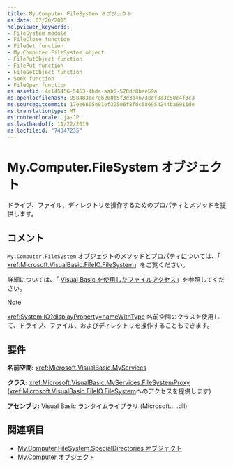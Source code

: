 ```yaml
---
title: My.Computer.FileSystem オブジェクト
ms.date: 07/20/2015
helpviewer_keywords:
- FileSystem module
- FileClose function
- FileGet function
- My.Computer.FileSystem object
- FilePutObject function
- FilePut function
- FileGetObject function
- Seek function
- FileOpen function
ms.assetid: 4c145456-5453-4bda-aab5-578dc8bee59a
ms.openlocfilehash: 958483be7eb200b5f3d3b46738df0a3c50c4f3c3
ms.sourcegitcommit: 17ee6605e01ef32506f8fdc686954244ba6911de
ms.translationtype: MT
ms.contentlocale: ja-JP
ms.lasthandoff: 11/22/2019
ms.locfileid: "74347235"
---
```

# <a name="mycomputerfilesystem-object"></a>My.Computer.FileSystem オブジェクト
ドライブ、ファイル、ディレクトリを操作するためのプロパティとメソッドを提供します。  
  
## <a name="remarks"></a>コメント  
 `My.Computer.FileSystem` オブジェクトのメソッドとプロパティについては、「 <xref:Microsoft.VisualBasic.FileIO.FileSystem>」をご覧ください。  
  
 詳細については、「 [Visual Basic を使用したファイルアクセス](../../../visual-basic/developing-apps/programming/drives-directories-files/file-access.md)」を参照してください。  
  
> [!NOTE]
> <xref:System.IO?displayProperty=nameWithType> 名前空間のクラスを使用して、ドライブ、ファイル、およびディレクトリを操作することもできます。  
  
## <a name="requirements"></a>要件  
 **名前空間:** <xref:Microsoft.VisualBasic.MyServices>  
  
 **クラス:** <xref:Microsoft.VisualBasic.MyServices.FileSystemProxy> (<xref:Microsoft.VisualBasic.FileIO.FileSystem>へのアクセスを提供します)  
  
 **アセンブリ:** Visual Basic ランタイムライブラリ (Microsoft... .dll)  
  
## <a name="see-also"></a>関連項目

- [My.Computer.FileSystem.SpecialDirectories オブジェクト](../../../visual-basic/language-reference/objects/my-computer-filesystem-specialdirectories-object.md)
- [My.Computer オブジェクト](../../../visual-basic/language-reference/objects/my-computer-object.md)
